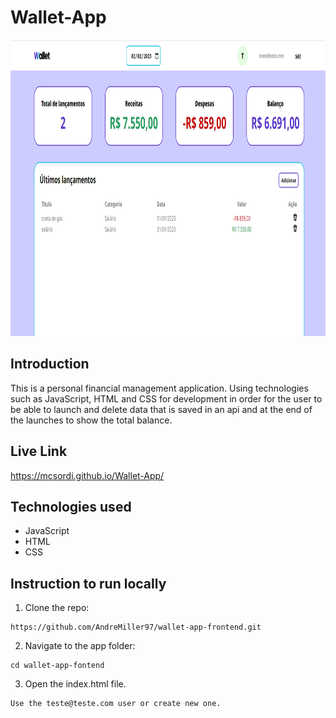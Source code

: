 # Wallet-App

<img src="https://github.com/mcsordi/Wallet-App/blob/master/src/image/image-readme.PNG" alt="preview Wallet App" width ="948" height="474">

## Introduction

This is a personal financial management application. Using technologies such as JavaScript, HTML and CSS for development in order for the user to be able to launch and delete data that is saved in an api and at the end of the launches to show the total balance.

## Live Link

https://mcsordi.github.io/Wallet-App/

## Technologies used

- JavaScript
- HTML
- CSS

## Instruction to run locally

1. Clone the repo:

```
https://github.com/AndreMiller97/wallet-app-frontend.git
```

2. Navigate to the app folder:

```
cd wallet-app-fontend
```

3. Open the index.html file.

```
Use the teste@teste.com user or create new one.
```
